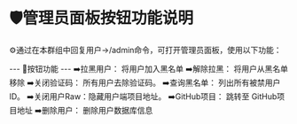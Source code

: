 🛡️管理员面板按钮功能说明
=================
⚙️通过在本群组中回复用户→/admin命令，可打开管理员面板，使用以下功能：

--- 🔘按钮功能 ---
➡️拉黑用户：     将用户加入黑名单
➡️解除拉黑：     将用户从黑名单移除
➡️关闭验证码：   所有用户去除验证码。
➡️查询黑名单：   列出所有被禁用户 ID。
➡️关闭用户Raw：隐藏用户端项目地址。
➡️GitHub项目：  跳转至 GitHub项目地址
➡️删除用户：     删除用户数据库信息
